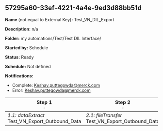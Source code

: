 ## 57295a60-33ef-4221-4a4e-9ed3d88bb51d

**Name** (not equal to External Key)**:** Test_VN_DIL_Export

**Description:** n/a

**Folder:** my automations/Test/Test DIL Interface/

**Started by:** Schedule

**Status:** Ready

**Schedule:** Not defined

**Notifications:**

* Complete: Keshav.puttegowda@merck.com
* Error: Keshav.puttegowda@merck.com

| Step 1<br>_<small>-</small>_ | Step 2<br>_<small>-</small>_ |
| --- | --- |
| _1.1: dataExtract_<br>Test_VN_Export_Outbound_Data | _2.1: fileTransfer_<br>Test_VN_Export_Outbound_Data |
